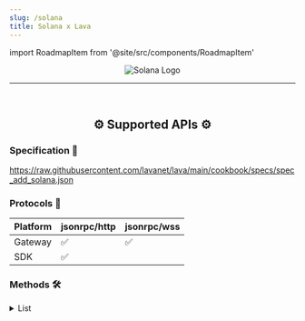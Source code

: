 ```yaml
---
slug: /solana
title: Solana x Lava
---
```


import RoadmapItem from '@site/src/components/RoadmapItem'

<center>

![Solana Logo](/img/chains/solana_logo.svg)

</center>

[<RoadmapItem icon="⛏️" title="Get RPC" description="Get access to Lava's Web3 APIs and start building on the network with ease"/>](/solana-dev)

[<RoadmapItem icon="🚀" title="Run an RPC Node" description="Become a part of Lava's network by running your own RPC node and accessing Web3 APIs seamlessly"/>](/solana-node)

<hr />
<br />

<center>

## ⚙️ Supported APIs ⚙️

</center>

### Specification 📑

https://raw.githubusercontent.com/lavanet/lava/main/cookbook/specs/spec_add_solana.json


### Protocols 🔗

| Platform  |  jsonrpc/http | jsonrpc/wss 
| --------- | ------------- | -----------
| Gateway   | ✅            | ✅
| SDK       | ✅            | 

### Methods 🛠️
<details>
<summary> List</summary>


- getAccountInfo
- getBalance
- getBlock
- getBlockHeight
- getBlockProduction
- getBlockCommitment
- getBlocks
- getBlocksWithLimit
- getBlockTime
- getClusterNodes
- getEpochInfo
- getEpochSchedule
- getFeeForMessage
- getFirstAvailableBlock
- getGenesisHash
- getHealth
- getHighestSnapshotSlot
- getIdentity
- getInflationGovernor
- getInflationRate
- getInflationReward
- getLargestAccounts
- getLatestBlockhash
- getLeaderSchedule
- getMaxRetransmitSlot
- getMinimumBalanceForRentExemption
- getMultipleAccounts
- getProgramAccounts
- getRecentPerformanceSamples
- getRecentPrioritizationFees
- getSignaturesForAddress
- getSignatureStatuses
- getSlot
- getSlotLeader
- getSlotLeaders
- getStakeActivation
- getStakeMinimumDelegation
- getSupply
- getTokenAccountBalance
- getTokenAccountsByDelegate
- getTokenAccountsByOwner
- getTokenLargestAccounts
- getTokenSupply
- getTransaction
- getTransactionCount
- getVersion
- getVoteAccounts
- isBlockhashValid
- minimumLedgerSlot
- requestAirdrop
- sendTransaction
- simulateTransaction
- getConfirmedBlock
- getConfirmedBlocks
- getConfirmedBlocksWithLimit
- getConfirmedSignaturesForAddress2
- getConfirmedTransaction
- getFeeCalculatorForBlockhash
- getFeeRateGovernor
- getFees
- getRecentBlockhash
- getSnapshotSlot

</details>